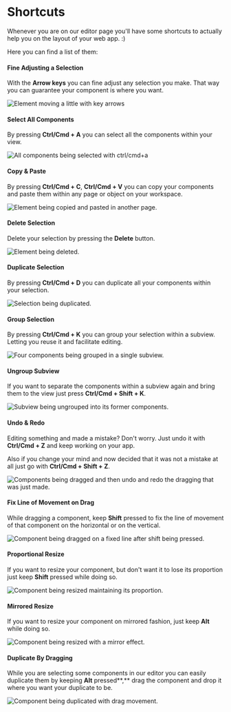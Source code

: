 # Shortcuts

Whenever you are on our editor page you'll have some shortcuts to actually help you on the layout of your web app. :\)

Here you can find a list of them:

#### Fine Adjusting a Selection

With the **Arrow keys** you can fine adjust any selection you make. That way you can guarantee your component is where you want.

![Element moving a little with key arrows](../../.gitbook/assets/arrowmovement.gif)

#### Select All Components

By pressing **Ctrl/Cmd + A** you can select all the components within your view.

![All components being selected with ctrl/cmd+a](../../.gitbook/assets/selectall.gif)

#### Copy & Paste

By pressing **Ctrl/Cmd + C**, **Ctrl/Cmd + V** you can copy your components and paste them within any page or object on your workspace.

![Element being copied and pasted in another page.](../../.gitbook/assets/copy-and-paste.gif)

#### Delete Selection

Delete your selection by pressing the **Delete** button.

![Element being deleted.](../../.gitbook/assets/delete.gif)

#### Duplicate Selection

By pressing **Ctrl/Cmd + D** you can duplicate all your components within your selection.

![Selection being duplicated.](../../.gitbook/assets/duplicate.gif)

#### Group Selection

By pressing **Ctrl/Cmd + K** you can group your selection within a subview. Letting you reuse it and facilitate editing.

![Four components being grouped in a single subview.](../../.gitbook/assets/groupcomponents.gif)

#### Ungroup Subview

If you want to separate the components within a subview again and bring them to the view just press **Ctrl/Cmd + Shift + K**.

![Subview being ungrouped into its former components.](../../.gitbook/assets/ungroupcomponents.gif)

#### Undo & Redo

Editing something and made a mistake? Don't worry. Just undo it with **Ctrl/Cmd + Z** and keep working on your app.

Also if you change your mind and now decided that it was not a mistake at all just go with  **Ctrl/Cmd + Shift + Z**.

![Components being dragged and then undo and redo the dragging that was just made. ](../../.gitbook/assets/undo-and-redo%20%281%29.gif)

#### Fix Line of Movement on Drag

While dragging a component, keep **Shift** pressed to fix the line of movement of that component on the horizontal or on the vertical.

![Component being dragged on a fixed line after shift being pressed.](../../.gitbook/assets/shitdrag.gif)



#### Proportional Resize

If you want to resize your component, but don't want it to lose its proportion just keep **Shift** pressed while doing so.

![Component being resized maintaining its proportion.](../../.gitbook/assets/shiftresize.gif)

#### Mirrored Resize

If you want to resize your component on mirrored fashion, just keep **Alt** while doing so.

![Component being resized with a mirror effect.](../../.gitbook/assets/altresize.gif)

#### Duplicate By Dragging

While you are selecting some components in our editor you can easily duplicate them by keeping **Alt** pressed**,** drag the component and drop it where you want your duplicate to be. 

![Component being duplicated with drag movement.](../../.gitbook/assets/altduplicate.gif)



### 

